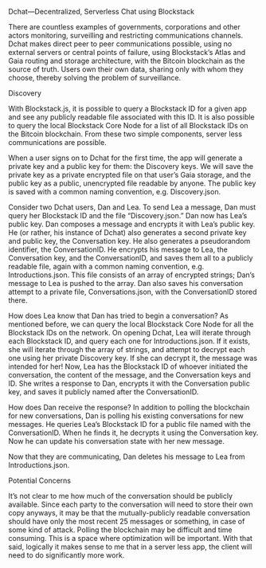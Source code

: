 Dchat—Decentralized, Serverless Chat using Blockstack

There are countless examples of governments, corporations and other actors monitoring, surveilling and restricting communications channels. Dchat makes direct peer to peer communications possible, using no external servers or central points of failure, using Blockstack’s Atlas and Gaia routing and storage architecture, with the Bitcoin blockchain as the source of truth. Users own their own data, sharing only with whom they choose, thereby solving the problem of surveillance.

Discovery

With Blockstack.js, it is possible to query a Blockstack ID for a given app and see any publicly readable file associated with this ID. It is also possible to query the local Blockstack Core Node for a list of all Blockstack IDs on the Bitcoin blockchain. From these two simple components, server less communications are possible.

When a user signs on to Dchat for the first time, the app will generate a private key and a public key for them: the Discovery keys. We will save the private key as a private encrypted file on that user’s Gaia storage, and the public key as a public, unencrypted file readable by anyone. The public key is saved with a common naming convention, e.g. Discovery.json.

Consider two Dchat users, Dan and Lea. To send Lea a message, Dan must query her Blockstack ID and the file “Discovery.json.” Dan now has Lea’s public key. Dan composes a message and encrypts it with Lea’s public key. He (or rather, his instance of Dchat) also generates a second private key and public key, the Conversation key. He also generates a pseudorandom identifier, the ConversationID. He encrypts his message to Lea, the Conversation key, and the ConversationID, and saves them all to a publicly readable file, again with a common naming convention, e.g. Introductions.json. This file consists of an array of encrypted strings; Dan’s message to Lea is pushed to the array. Dan also saves his conversation attempt to a private file, Conversations.json, with the ConversationID stored there.

How does Lea know that Dan has tried to begin a conversation? As mentioned before, we can query the local Blockstack Core Node for all the Blockstack IDs on the network. On opening Dchat, Lea will iterate through each Blockstack ID, and query each one for Introductions.json. If it exists, she will iterate through the array of strings, and attempt to decrypt each one using her private Discovery key. If she can decrypt it, the message was intended for her! Now, Lea has the Blockstack ID of whoever initiated the conversation, the content of the message, and the Conversation keys and ID. She writes a response to Dan, encrypts it with the Conversation public key, and saves it publicly named after the ConversationID.

How does Dan receive the response? In addition to polling the blockchain for new conversations, Dan is polling his existing conversations for new messages. He queries Lea’s Blockstack ID for a public file named with the ConversationID. When he finds it, he decrypts it using the Conversation key. Now he can update his conversation state with her new message.

Now that they are communicating, Dan deletes his message to Lea from Introductions.json.

Potential Concerns

It’s not clear to me how much of the conversation should be publicly available. Since each party to the conversation will need to store their own copy anyways, it may be that the mutually-publicly readable conversation should have only the most recent 25 messages or something, in case of some kind of attack.
Polling the blockchain may be difficult and time consuming. This is a space where optimization will be important. With that said, logically it makes sense to me that in a server less app, the client will need to do significantly more work.
